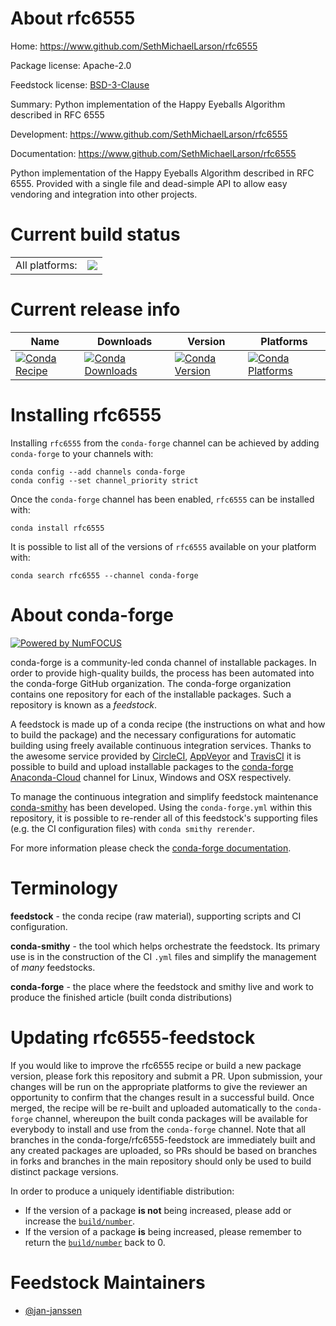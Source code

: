 About rfc6555
=============

Home: https://www.github.com/SethMichaelLarson/rfc6555

Package license: Apache-2.0

Feedstock license: [BSD-3-Clause](https://github.com/conda-forge/rfc6555-feedstock/blob/master/LICENSE.txt)

Summary: Python implementation of the Happy Eyeballs Algorithm described in RFC 6555

Development: https://www.github.com/SethMichaelLarson/rfc6555

Documentation: https://www.github.com/SethMichaelLarson/rfc6555

Python implementation of the Happy Eyeballs Algorithm described
in RFC 6555. Provided with a single file and dead-simple API to
allow easy vendoring and integration into other projects.


Current build status
====================


<table><tr><td>All platforms:</td>
    <td>
      <a href="https://dev.azure.com/conda-forge/feedstock-builds/_build/latest?definitionId=13777&branchName=master">
        <img src="https://dev.azure.com/conda-forge/feedstock-builds/_apis/build/status/rfc6555-feedstock?branchName=master">
      </a>
    </td>
  </tr>
</table>

Current release info
====================

| Name | Downloads | Version | Platforms |
| --- | --- | --- | --- |
| [![Conda Recipe](https://img.shields.io/badge/recipe-rfc6555-green.svg)](https://anaconda.org/conda-forge/rfc6555) | [![Conda Downloads](https://img.shields.io/conda/dn/conda-forge/rfc6555.svg)](https://anaconda.org/conda-forge/rfc6555) | [![Conda Version](https://img.shields.io/conda/vn/conda-forge/rfc6555.svg)](https://anaconda.org/conda-forge/rfc6555) | [![Conda Platforms](https://img.shields.io/conda/pn/conda-forge/rfc6555.svg)](https://anaconda.org/conda-forge/rfc6555) |

Installing rfc6555
==================

Installing `rfc6555` from the `conda-forge` channel can be achieved by adding `conda-forge` to your channels with:

```
conda config --add channels conda-forge
conda config --set channel_priority strict
```

Once the `conda-forge` channel has been enabled, `rfc6555` can be installed with:

```
conda install rfc6555
```

It is possible to list all of the versions of `rfc6555` available on your platform with:

```
conda search rfc6555 --channel conda-forge
```


About conda-forge
=================

[![Powered by
NumFOCUS](https://img.shields.io/badge/powered%20by-NumFOCUS-orange.svg?style=flat&colorA=E1523D&colorB=007D8A)](https://numfocus.org)

conda-forge is a community-led conda channel of installable packages.
In order to provide high-quality builds, the process has been automated into the
conda-forge GitHub organization. The conda-forge organization contains one repository
for each of the installable packages. Such a repository is known as a *feedstock*.

A feedstock is made up of a conda recipe (the instructions on what and how to build
the package) and the necessary configurations for automatic building using freely
available continuous integration services. Thanks to the awesome service provided by
[CircleCI](https://circleci.com/), [AppVeyor](https://www.appveyor.com/)
and [TravisCI](https://travis-ci.com/) it is possible to build and upload installable
packages to the [conda-forge](https://anaconda.org/conda-forge)
[Anaconda-Cloud](https://anaconda.org/) channel for Linux, Windows and OSX respectively.

To manage the continuous integration and simplify feedstock maintenance
[conda-smithy](https://github.com/conda-forge/conda-smithy) has been developed.
Using the ``conda-forge.yml`` within this repository, it is possible to re-render all of
this feedstock's supporting files (e.g. the CI configuration files) with ``conda smithy rerender``.

For more information please check the [conda-forge documentation](https://conda-forge.org/docs/).

Terminology
===========

**feedstock** - the conda recipe (raw material), supporting scripts and CI configuration.

**conda-smithy** - the tool which helps orchestrate the feedstock.
                   Its primary use is in the construction of the CI ``.yml`` files
                   and simplify the management of *many* feedstocks.

**conda-forge** - the place where the feedstock and smithy live and work to
                  produce the finished article (built conda distributions)


Updating rfc6555-feedstock
==========================

If you would like to improve the rfc6555 recipe or build a new
package version, please fork this repository and submit a PR. Upon submission,
your changes will be run on the appropriate platforms to give the reviewer an
opportunity to confirm that the changes result in a successful build. Once
merged, the recipe will be re-built and uploaded automatically to the
`conda-forge` channel, whereupon the built conda packages will be available for
everybody to install and use from the `conda-forge` channel.
Note that all branches in the conda-forge/rfc6555-feedstock are
immediately built and any created packages are uploaded, so PRs should be based
on branches in forks and branches in the main repository should only be used to
build distinct package versions.

In order to produce a uniquely identifiable distribution:
 * If the version of a package **is not** being increased, please add or increase
   the [``build/number``](https://docs.conda.io/projects/conda-build/en/latest/resources/define-metadata.html#build-number-and-string).
 * If the version of a package **is** being increased, please remember to return
   the [``build/number``](https://docs.conda.io/projects/conda-build/en/latest/resources/define-metadata.html#build-number-and-string)
   back to 0.

Feedstock Maintainers
=====================

* [@jan-janssen](https://github.com/jan-janssen/)


